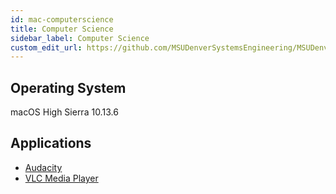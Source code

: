 ```yaml
---
id: mac-computerscience
title: Computer Science
sidebar_label: Computer Science
custom_edit_url: https://github.com/MSUDenverSystemsEngineering/MSUDenverSystemsEngineering.github.io/edit/source/docs/image-mac-computerscience.md
---
```


## Operating System
macOS High Sierra 10.13.6

## Applications
* [Audacity](software-mac-audacity.md)
* [VLC Media Player](software-mac-vlc.md)

